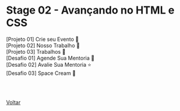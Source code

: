 <h1>Stage 02 - Avançando no HTML e CSS</h1>
<a href="./projeto01" style="text-decoration:none;">[Projeto 01] Crie seu Evento 📝</a> <br>
<a href="./projeto02" style="text-decoration:none;">[Projeto 02] Nosso Trabalho 📱</a> <br>
<a href="./projeto03" style="text-decoration:none;">[Projeto 03] Trabalhos 💼</a> <br>
<a href="./desafios/criando_formularios_01" style="text-decoration:none;">[Desafio 01] Agende Sua Mentoria 📆</a> <br>
<a href="./desafios/criando_formularios_02" style="text-decoration:none;">[Desafio 02] Avalie Sua Mentoria ⭐</a> <br>
<a href="./desafios/space_cream" style="text-decoration:none;">[Desafio 03] Space Cream 🍦</a> <br>

<br><br>

<a href="../../README.md">Voltar</a>
